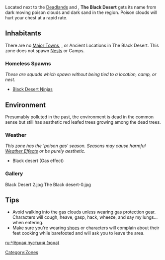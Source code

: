 Located next to the [Deadlands](Deadlands.md "wikilink") and [](Iron_Valleys.md), **The Black Desert** gets its name
from dark moving poison clouds and dark sand in the region. Poison
clouds will hurt your chest at a rapid rate.

## Inhabitants

There are no [Major Towns](Major_Towns.md "wikilink"), [](Minor_Outposts.md), or Ancient Locations in The Black
Desert. This zone does not spawn [Nests](Nest.md "wikilink") or Camps.

### Homeless Spawns

*These are squads which spawn without being tied to a location, camp, or
nest.*

- [Black Desert Ninjas](Black_Desert_Ninjas.md "wikilink")

## Environment

Presumably polluted in the past, the environment is dead in the common
sense but still has aesthetic red leafed trees growing among the dead
trees.

### Weather

*This zone has the 'poison gas' season. Seasons may cause harmful
[Weather Effects](Weather_Effects.md "wikilink") or be purely aesthetic.*

- Black desert (Gas effect)

### Gallery

Black Desert 2.jpg The Black desert-0.jpg

## Tips

- Avoid walking into the gas clouds unless wearing gas protection gear.
  Characters will cough, heave, gasp, hack, wheeze, and say my lungs...
  when entering.
- Make sure you're wearing [shoes](Footwear.md "wikilink") or characters
  will complain about their feet cooking while barefooted and will ask
  you to leave the area.

[ru:Чёрная пустыня (зона)](ru:Чёрная_пустыня_(зона) "wikilink")

[Category:Zones](Category:Zones "wikilink")